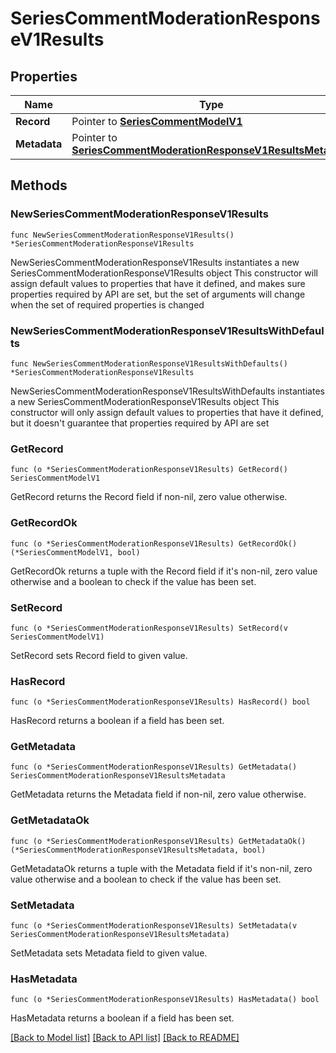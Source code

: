 # SeriesCommentModerationResponseV1Results

## Properties

Name | Type | Description | Notes
------------ | ------------- | ------------- | -------------
**Record** | Pointer to [**SeriesCommentModelV1**](SeriesCommentModelV1.md) |  | [optional] 
**Metadata** | Pointer to [**SeriesCommentModerationResponseV1ResultsMetadata**](SeriesCommentModerationResponseV1ResultsMetadata.md) |  | [optional] 

## Methods

### NewSeriesCommentModerationResponseV1Results

`func NewSeriesCommentModerationResponseV1Results() *SeriesCommentModerationResponseV1Results`

NewSeriesCommentModerationResponseV1Results instantiates a new SeriesCommentModerationResponseV1Results object
This constructor will assign default values to properties that have it defined,
and makes sure properties required by API are set, but the set of arguments
will change when the set of required properties is changed

### NewSeriesCommentModerationResponseV1ResultsWithDefaults

`func NewSeriesCommentModerationResponseV1ResultsWithDefaults() *SeriesCommentModerationResponseV1Results`

NewSeriesCommentModerationResponseV1ResultsWithDefaults instantiates a new SeriesCommentModerationResponseV1Results object
This constructor will only assign default values to properties that have it defined,
but it doesn't guarantee that properties required by API are set

### GetRecord

`func (o *SeriesCommentModerationResponseV1Results) GetRecord() SeriesCommentModelV1`

GetRecord returns the Record field if non-nil, zero value otherwise.

### GetRecordOk

`func (o *SeriesCommentModerationResponseV1Results) GetRecordOk() (*SeriesCommentModelV1, bool)`

GetRecordOk returns a tuple with the Record field if it's non-nil, zero value otherwise
and a boolean to check if the value has been set.

### SetRecord

`func (o *SeriesCommentModerationResponseV1Results) SetRecord(v SeriesCommentModelV1)`

SetRecord sets Record field to given value.

### HasRecord

`func (o *SeriesCommentModerationResponseV1Results) HasRecord() bool`

HasRecord returns a boolean if a field has been set.

### GetMetadata

`func (o *SeriesCommentModerationResponseV1Results) GetMetadata() SeriesCommentModerationResponseV1ResultsMetadata`

GetMetadata returns the Metadata field if non-nil, zero value otherwise.

### GetMetadataOk

`func (o *SeriesCommentModerationResponseV1Results) GetMetadataOk() (*SeriesCommentModerationResponseV1ResultsMetadata, bool)`

GetMetadataOk returns a tuple with the Metadata field if it's non-nil, zero value otherwise
and a boolean to check if the value has been set.

### SetMetadata

`func (o *SeriesCommentModerationResponseV1Results) SetMetadata(v SeriesCommentModerationResponseV1ResultsMetadata)`

SetMetadata sets Metadata field to given value.

### HasMetadata

`func (o *SeriesCommentModerationResponseV1Results) HasMetadata() bool`

HasMetadata returns a boolean if a field has been set.


[[Back to Model list]](../README.md#documentation-for-models) [[Back to API list]](../README.md#documentation-for-api-endpoints) [[Back to README]](../README.md)


